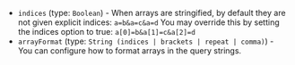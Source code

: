 
* `indices` (type: `Boolean`) - When arrays are stringified, by default they are not given explicit indices:
`a=b&a=c&a=d`
You may override this by setting the indices option to true:
`a[0]=b&a[1]=c&a[2]=d`
* `arrayFormat` (type: `String (indices | brackets | repeat | comma)`) - You can configure how to format arrays in the query strings.